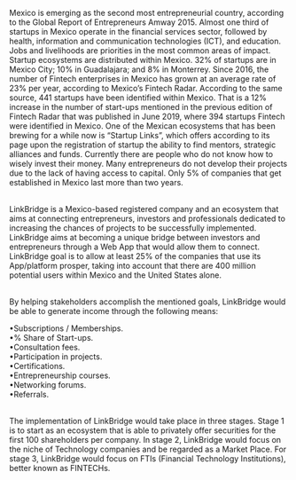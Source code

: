 Mexico is emerging as the second most entrepreneurial country, according to the Global Report of Entrepreneurs Amway 2015. Almost one third of startups in Mexico operate in the financial services sector, followed by health, information and communication technologies (ICT), and education. Jobs and livelihoods are priorities in the most common areas of impact. Startup ecosystems are  distributed within Mexico. 32% of startups are in Mexico City; 10% in Guadalajara; and 8% in Monterrey. Since 2016, the number of Fintech enterprises in Mexico has grown at an average rate of 23% per year, according to Mexico’s Fintech Radar. According to the same source, 441 startups have been identified within Mexico. That is a 12% increase in the number of start-ups mentioned in the previous edition of Fintech Radar that was published in June 2019, where 394 startups Fintech were identified in Mexico. One of the Mexican ecosystems that has been brewing for a while now is “Startup Links”, which offers according to its page upon the registration of startup the ability to find mentors, strategic alliances and funds. Currently there are people who do not know how to wisely invest their money. Many entrepreneurs do not develop their projects due to the lack of having access to capital. Only 5% of companies that get established in Mexico last more than two years. <br /><br />

LinkBridge is a Mexico-based registered company and an ecosystem that aims at connecting entrepreneurs, investors and professionals dedicated to increasing the chances of projects to be successfully implemented. LinkBridge aims at becoming a unique bridge between investors and entrepreneurs through a Web App that would allow them to connect. LinkBridge goal is to allow at least 25% of the companies that use its App/platform prosper, taking into account that there are 400 million potential users within Mexico and the United States alone. <br /> <br />

By helping stakeholders accomplish the mentioned goals, LinkBridge would be able to generate income through the following means: <br />

•Subscriptions / Memberships. <br />
•% Share of Start-ups. <br />
•Consultation fees. <br />
•Participation in projects. <br />
•Certifications. <br />
•Entrepreneurship courses. <br />
•Networking forums. <br />
•Referrals. <br /> <br />

The implementation of LinkBridge would take place in three stages. Stage 1 is to start as an ecosystem that is able to privately offer securities for the first 100 shareholders per company. In stage 2, LinkBridge would focus on the niche of Technology companies and be regarded as a Market Place. For stage 3, LinkBridge would focus on FTIs (Financial Technology Institutions), better known as FINTECHs.
